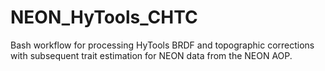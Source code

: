 # NEON_HyTools_CHTC
Bash workflow for processing HyTools BRDF and topographic corrections with subsequent trait estimation for NEON data from the NEON AOP.

